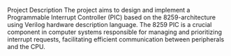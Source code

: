 Project Description
The project aims to design and implement a Programmable Interrupt Controller (PIC) based on the 8259-architecture using Verilog hardware description language. The 8259 PIC is a crucial component in computer systems responsible for managing and prioritizing interrupt requests, facilitating efficient communication between peripherals and the CPU.



